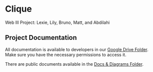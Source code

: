 # Clique
Web III Project: Lexie, Lily, Bruno, Matt, and Abdilahi

## Project Documentation  
All documentation is available to developers in our [Google Drive Folder](https://drive.google.com/drive/u/1/folders/1e3YjTGlHFPqMrjkk07hiG_-zpVYulmRO).  
Make sure you have the necessary permissions to access it.

There are public documents available in the [Docs & Diagrams Folder](https://github.com/matthewReinardy/Clique/tree/main/Docs_%26_Diagrams).
